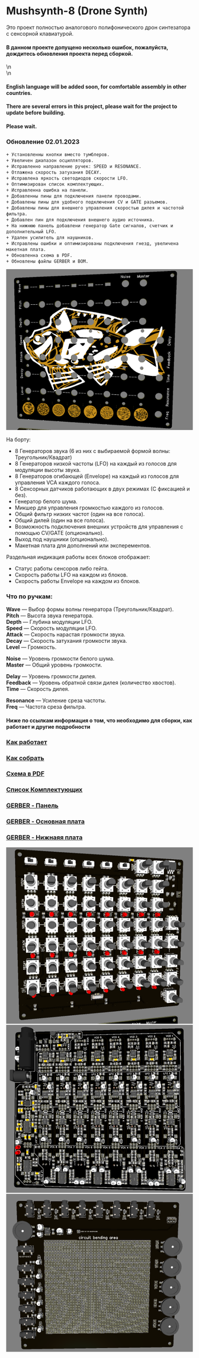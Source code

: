 # Mushsynth-8 (Drone Synth)

Это проект полностью аналогового полифонического дрон синтезатора с сенсорной клавиатурой.
#### В данном проекте допущено несколько ошибок, пожалуйста, дождитесь обновления проекта перед сборкой.
\n   
\n   
#### English language will be added soon, for comfortable assembly in other countries.
#### There are several errors in this project, please wait for the project to update before building.
#### Please wait.

### Обновление 02.01.2023
``` 
+ Установленны кнопки вместо тумблеров.
+ Увеличен диапазон осцилляторов.
+ Исправленно направление ручек: SPEED и RESONANCE.
+ Отлажена скорость затухания DECAY.
+ Исправлена яркость светодиодов скорости LFO.
+ Оптимизирован список комплектующих.
+ Исправленна ошибка на панели.
+ Добавленны пины для подключения панели проводами.
+ Добавлены пины для удобного подключения CV и GATE разъемов.
+ Добавлены пины для внешнего управления скоростью дилея и частотой фильтра.
+ Добавлен пин для подключения внешнего аудио источника.
+ На нижнюю панель добавлени генератор Gate сигналов, счетчик и дополнительный LFO.
+ Удален усилитель для наушников.
+ Исправлены ошибки и оптимизированы подключения гнезд, увеличена макетная плата.
+ Обновленна схема в PDF.
+ Обновлены файлы GERBER и BOM.
```

![Panel](Image/Panel.png)

На борту:
+ 8 Генераторов звука (6 из них с выбираемой формой волны: Треугольник/Квадрат)
+ 8 Генераторов низкой частоты (LFO) на каждый из голосов для модуляции высоты звука.
+ 8 Генераторов огибающей (Envelope) на каждый из голосов для управления VCA каждого голоса.
+ 8 Сенсорных датчиков работающих в двух режимах (С фиксацией и без).
+ Генератор белого шума.
+ Микшер для управления громкостью каждого из голосов.
+ Общий фильтр низких частот (один на все голоса).
+ Общий дилей (один на все голоса).
+ Возможность подключения внешних устройств для управления с помощью CV/GATE (опционально).
+ Выход под наушники (опционально).
+ Макетная плата для дополнений или эксперементов.

Раздельная индикация работы всех блоков отображает:
+ Статус работы сенсоров либо гейта.
+ Скорость работы LFO на каждом из блоков.
+ Скорость работы Envelope на каждом из блоков.

### Что по ручкам:<p>
**Wave** — Выбор формы волны генератора (Треугольник/Квадрат).<br>
**Pitch** — Высота звука генератора.<br>
**Depth** — Глубина модуляции LFO.<br>
**Speed** — Скорость модуляции LFO.<br>
**Attack** — Скорость нарастая громкости звука.<br>
**Decay** — Скорость затухания громкости звука.<br>
**Level** — Громкость.<p>
**Noise** — Уровень громкости белого шума.<br>
**Master** — Общий уровень громкости.<p>
**Delay** — Уровень громкости дилея.<br>
**Feedback** — Уровень обратной связи дилея (количество хвостов).<br>
**Time** — Скорость дилея.<p>
**Resonance** — Усиление среза частоты.<br>
**Freq** — Частота среза фильтра.<br>

#### Ниже по ссылкам информация о том, что необходимо для сборки, как работает и другие подробности

### [Как работает](How%20it%20works/README.MD)
### [Как собрать](How%20to%20assemble/README.MD)
### [Схема в PDF](Schematic/Schematic_TouchDrone%20MK2_2022-10-09.pdf)
### [Список Комплектующих](https://github.com/EugeneCarlo/Mushsynth-8_voice_drone_synth/blob/main/BOM/README.MD)
### [GERBER - Панель](https://github.com/EugeneCarlo/Mushsynth-8_voice_drone_synth/raw/main/PCB/Gerber_PCB_Top.zip)
### [GERBER - Основная плата](https://github.com/EugeneCarlo/Mushsynth-8_voice_drone_synth/raw/main/PCB/Gerber_PCB_Mother.zip)
### [GERBER - Нижнаяя плата](https://github.com/EugeneCarlo/Mushsynth-8_voice_drone_synth/raw/main/PCB/Gerber_PCB_Low%20Mods.zip)

![PCBT](Image/PCB%20T.png)
![PCBB](Image/PCB%20B.png)
![DNO](Image/DNO.png)
